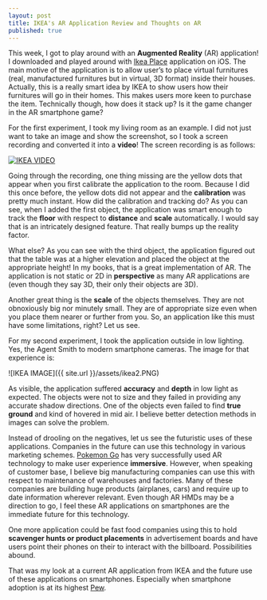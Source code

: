 ```yaml
---
layout: post
title: IKEA's AR Application Review and Thoughts on AR
published: true
---
```

This week, I got to play around with an **Augmented Reality** (AR) application! I downloaded and played around with [Ikea Place](https://itunes.apple.com/us/app/ikea-place/id1279244498?mt=8) application on iOS. The main motive of the application is to allow user’s to place virtual furnitures (real, manufactured furnitures but in virtual, 3D format) inside their houses. Actually, this is a really smart idea by IKEA to show users how their furnitures will go in their homes. This makes users more keen to purchase the item. Technically though, how does it stack up? Is it the game changer in the AR smartphone game?

For the first experiment, I took my living room as an example. I did not just want to take an image and show the screenshot, so I took a screen recording and converted it into a **video**! The screen recording is as follows:

[![IKEA VIDEO](http://i3.ytimg.com/vi/X0J8OqOzRYY/maxresdefault.jpg)](https://youtu.be/X0J8OqOzRYY)

Going through the recording, one thing missing are the yellow dots that appear when you first calibrate the application to the room. Because I did this once before, the yellow dots did not appear and the **calibration** was pretty much instant. How did the calibration and tracking do? As you can see, when I added the first object, the application was smart enough to track the **floor** with respect to **distance** and **scale** automatically. I would say that is an intricately designed feature. That really bumps up the reality factor.

What else? As you can see with the third object, the application figured out that the table was at a higher elevation and placed the object at the appropriate height! In my books, that is a great implementation of AR. The application is not static or 2D in **perspective** as many AR applications are (even though they say 3D, their only their objects are 3D).

Another great thing is the **scale** of the objects themselves. They are not obnoxiously big nor minutely small. They are of appropriate size even when you place them nearer or further from you. So, an application like this must have some limitations, right? Let us see.

For my second experiment, I took the application outside in low lighting. Yes, the Agent Smith to modern smartphone cameras. The image for that experience is:

![IKEA IMAGE]({{ site.url }}/assets/ikea2.PNG)

As visible, the application suffered **accuracy** and **depth** in low light as expected. The objects were not to size and they failed in providing any accurate shadow directions. One of the objects even failed to find **true ground** and kind of hovered in mid air. I believe better detection methods in images can solve the problem.

Instead of drooling on the negatives, let us see the futuristic uses of these applications. Companies in the future can use this technology in various marketing schemes. [Pokemon Go](http://www.pokemongo.com) has very successfully used AR technology to make user experience **immersive**. However, when speaking of customer base, I believe big manufacturing companies can use this with respect to maintenance of warehouses and factories. Many of these companies are building huge products (airplanes, cars) and require up to date information wherever relevant. Even though AR HMDs may be a direction to go, I feel these AR applications on smartphones are the immediate future for this technology.

One more application could be fast food companies using this to hold **scavenger hunts or product placements** in advertisement boards and have users point their phones on their to interact with the billboard. Possibilities abound.

That was my look at a current AR application from IKEA and the future use of these applications on smartphones. Especially when smartphone adoption is at its highest [Pew](http://www.pewresearch.org/fact-tank/2017/01/12/evolution-of-technology/).
